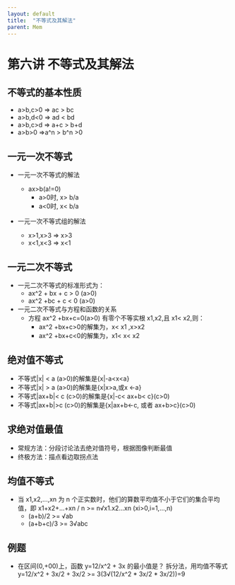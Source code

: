 ```yaml
---
layout: default
title:  "不等式及其解法"
parent: Mem
---
```



# 第六讲 不等式及其解法

## 不等式的基本性质
- a>b,c>0 => ac > bc
- a>b,d<0 => ad < bd
- a>b,c>d => a+c > b+d
- a>b>0   =>a^n > b^n >0

## 一元一次不等式
- 一元一次不等式的解法
	- ax>b(a!=0)
		- a>0时, x> b/a
		- a<0时, x< b/a

- 一元一次不等式组的解法
	- x>1,x>3 => x>3
	- x<1,x<3 => x<1

## 一元二次不等式
- 一元二次不等式的标准形式为：
	- ax^2 + bx + c > 0 (a>0)
	- ax^2 +bc + c < 0 (a>0)
- 一元二次不等式与方程和函数的关系
	- 方程 ax^2 +bx+c=0(a>0) 有零个不等实根 x1,x2,且 x1< x2,则：
		- ax^2 +bx+c>0的解集为，x< x1 ,x>x2
		- ax^2 +bx+c<0的解集为，x1< x< x2

## 绝对值不等式
- 不等式\|x\| < a (a>0)的解集是{x\|-a<x<a}
- 不等式\|x\| > a (a>0)的解集是{x\|x>a,或x <-a}
- 不等式\|ax+b\|< c (c>0)的解集是{x\|-c< ax+b< c}(c>0)
- 不等式\|ax+b\|>c (c>0)的解集是{x\|ax+b<-c, 或者 ax+b>c}(c>0)

## 求绝对值最值
- 常规方法：分段讨论法去绝对值符号，根据图像判断最值
- 终极方法：描点看边取拐点法

## 均值不等式
- 当 x1,x2,...,xn 为 n 个正实数时，他们的算数平均值不小于它们的集合平均值，即
x1+x2+...+xn / n >= n√x1.x2...xn (xi>0,i=1,...,n)
	- (a+b)/2 >= √ab
	- (a+b+c)/3 >= 3√abc

## 例题
- 在区间(0,+00)上，函数 y=12/x^2 + 3x 的最小值是？
	拆分法，用均值不等式
	y=12/x^2 + 3x/2 + 3x/2 >= 3(3√(12/x^2 * 3x/2 * 3x/2))=9




<div id="gitalk-container"></div>
<link rel="stylesheet" href="https://unpkg.com/gitalk/dist/gitalk.css">
<script src="https://unpkg.com/gitalk/dist/gitalk.min.js"></script>
<script src="/assets/js/md5.min.js"></script>
<script type="text/javascript">
const gitalk = new Gitalk({
  clientID: 'c8000586a21c80291476',
  clientSecret: '043d2b75bd32c8d03f65d088bbd475c563a287f4',
  repo: 'imoowi.github.io',
  owner: 'imoowi',
  admin: ['imoowi'],
  distractionFreeMode: false,
  id: md5(location.href)
});
gitalk.render('gitalk-container')
</script>